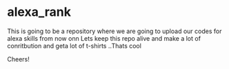 # alexa_rank

This is going to be a repository where we are going to upload our codes for alexa skills from now onn Lets keep this repo alive and make a lot of conritbution and geta lot of t-shirts ..Thats cool


Cheers!

